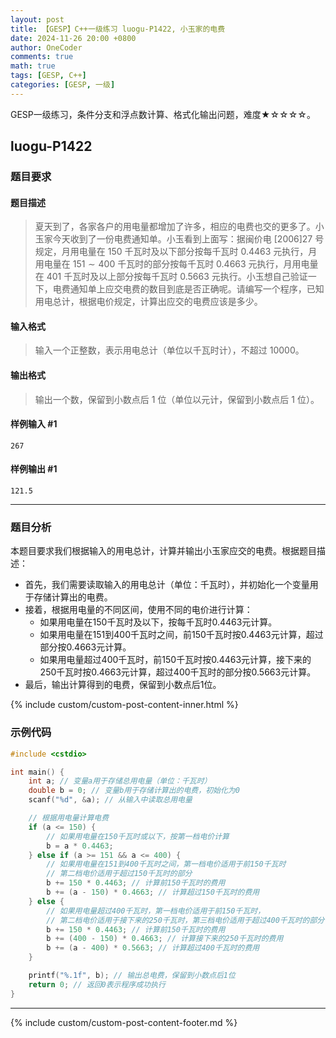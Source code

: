 ```yaml
---
layout: post
title: 【GESP】C++一级练习 luogu-P1422, 小玉家的电费
date: 2024-11-26 20:00 +0800
author: OneCoder
comments: true
math: true
tags: [GESP, C++]
categories: [GESP, 一级]
---
```

GESP一级练习，条件分支和浮点数计算、格式化输出问题，难度★☆☆☆☆。

<!--more-->

## luogu-P1422

### 题目要求

#### 题目描述

>夏天到了，各家各户的用电量都增加了许多，相应的电费也交的更多了。小玉家今天收到了一份电费通知单。小玉看到上面写：据闽价电 [2006]27 号规定，月用电量在 $150$ 千瓦时及以下部分按每千瓦时 $0.4463$ 元执行，月用电量在 $151\sim 400$ 千瓦时的部分按每千瓦时 $0.4663$ 元执行，月用电量在 $401$ 千瓦时及以上部分按每千瓦时 $0.5663$ 元执行。小玉想自己验证一下，电费通知单上应交电费的数目到底是否正确呢。请编写一个程序，已知用电总计，根据电价规定，计算出应交的电费应该是多少。

#### 输入格式

>输入一个正整数，表示用电总计（单位以千瓦时计），不超过 $10000$。

#### 输出格式

>输出一个数，保留到小数点后 $1$ 位（单位以元计，保留到小数点后 $1$ 位）。

#### 样例输入 #1

```console
267
```

#### 样例输出 #1

```console
121.5
```

---

### 题目分析

本题目要求我们根据输入的用电总计，计算并输出小玉家应交的电费。根据题目描述：

- 首先，我们需要读取输入的用电总计（单位：千瓦时），并初始化一个变量用于存储计算出的电费。
- 接着，根据用电量的不同区间，使用不同的电价进行计算：
  - 如果用电量在150千瓦时及以下，按每千瓦时0.4463元计算。
  - 如果用电量在151到400千瓦时之间，前150千瓦时按0.4463元计算，超过部分按0.4663元计算。
  - 如果用电量超过400千瓦时，前150千瓦时按0.4463元计算，接下来的250千瓦时按0.4663元计算，超过400千瓦时的部分按0.5663元计算。
- 最后，输出计算得到的电费，保留到小数点后1位。

{% include custom/custom-post-content-inner.html %}

### 示例代码

```cpp
#include <cstdio>

int main() {
    int a; // 变量a用于存储总用电量（单位：千瓦时）
    double b = 0; // 变量b用于存储计算出的电费，初始化为0
    scanf("%d", &a); // 从输入中读取总用电量

    // 根据用电量计算电费
    if (a <= 150) {
        // 如果用电量在150千瓦时或以下，按第一档电价计算
        b = a * 0.4463;
    } else if (a >= 151 && a <= 400) {
        // 如果用电量在151到400千瓦时之间，第一档电价适用于前150千瓦时
        // 第二档电价适用于超过150千瓦时的部分
        b += 150 * 0.4463; // 计算前150千瓦时的费用
        b += (a - 150) * 0.4663; // 计算超过150千瓦时的费用
    } else {
        // 如果用电量超过400千瓦时，第一档电价适用于前150千瓦时，
        // 第二档电价适用于接下来的250千瓦时，第三档电价适用于超过400千瓦时的部分
        b += 150 * 0.4463; // 计算前150千瓦时的费用
        b += (400 - 150) * 0.4663; // 计算接下来的250千瓦时的费用
        b += (a - 400) * 0.5663; // 计算超过400千瓦时的费用
    }

    printf("%.1f", b); // 输出总电费，保留到小数点后1位
    return 0; // 返回0表示程序成功执行
}
```

---

{% include custom/custom-post-content-footer.md %}
